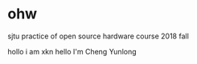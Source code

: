 # ohw
sjtu practice of open source hardware course 2018 fall

hollo i am xkn
hello I'm Cheng Yunlong

